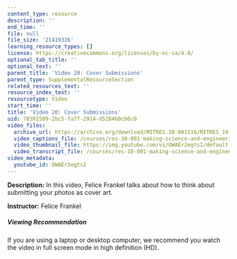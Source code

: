```yaml
---
content_type: resource
description: ''
end_time: ''
file: null
file_size: '21419326'
learning_resource_types: []
license: https://creativecommons.org/licenses/by-nc-sa/4.0/
optional_tab_title: ''
optional_text: ''
parent_title: 'Video 20: Cover Submissions'
parent_type: SupplementalResourceSection
related_resources_text: ''
resource_index_text: ''
resourcetype: Video
start_time: ''
title: 'Video 20: Cover Submissions'
uid: 78391509-2bc5-fa7f-2914-d5284b0cb6c0
video_files:
  archive_url: https://archive.org/download/MITRES.10-001S16/MITRES_10-001S16_Track25_300k.mp4
  video_captions_file: /courses/res-10-001-making-science-and-engineering-pictures-a-practical-guide-to-presenting-your-work-spring-2016/08019bda2d0b57c490b69f8ff8bab3e5_OWAEr2egtsI.vtt
  video_thumbnail_file: https://img.youtube.com/vi/OWAEr2egtsI/default.jpg
  video_transcript_file: /courses/res-10-001-making-science-and-engineering-pictures-a-practical-guide-to-presenting-your-work-spring-2016/90a57e95408c6c504ccbdd212b0175f0_OWAEr2egtsI.pdf
video_metadata:
  youtube_id: OWAEr2egtsI
---
```


**Description:** In this video, Felice Frankel talks about how to think about submitting your photos as cover art.

**Instructor:** Felice Frankel

##### Viewing Recommendation

If you are using a laptop or desktop computer, we recommend you watch the video in full screen mode in high definition (HD).

